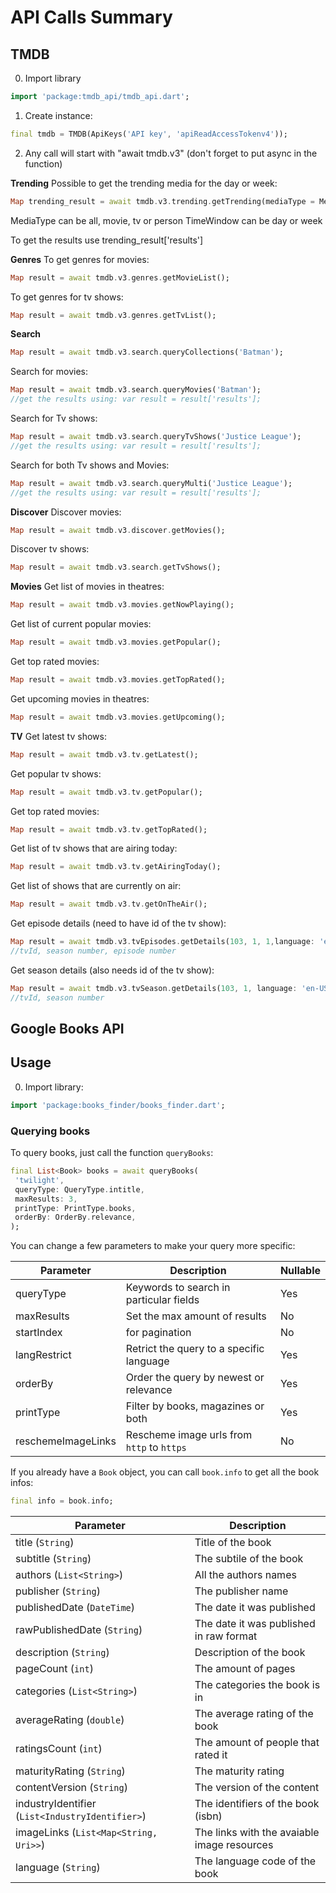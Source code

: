 # API Calls Summary

## TMDB
0. Import library
```dart
import 'package:tmdb_api/tmdb_api.dart';
```

1. Create instance: 
```dart
final tmdb = TMDB(ApiKeys('API key', 'apiReadAccessTokenv4'));
```
2. Any call will start with "await tmdb.v3" (don't forget to put async in the function)

**Trending**
Possible to get the trending media for the day or week:
```dart
Map trending_result = await tmdb.v3.trending.getTrending(mediaType = MediaType.all,timeWindow = TimeWindow.day);
```
MediaType can be all, movie, tv or person
TimeWindow can be day or week

To get the results use trending_result['results']

**Genres**
To get genres for movies: 
```dart
Map result = await tmdb.v3.genres.getMovieList();
```

To get genres for tv shows:
```dart
Map result = await tmdb.v3.genres.getTvList();
```

**Search**
```dart
Map result = await tmdb.v3.search.queryCollections('Batman');
```

Search for movies:
```dart
Map result = await tmdb.v3.search.queryMovies('Batman');
//get the results using: var result = result['results'];
```

Search for Tv shows:
```dart
Map result = await tmdb.v3.search.queryTvShows('Justice League');
//get the results using: var result = result['results'];
```

Search for both Tv shows and Movies:
```dart
Map result = await tmdb.v3.search.queryMulti('Justice League');
//get the results using: var result = result['results'];
```

**Discover**
Discover movies:
```dart
Map result = await tmdb.v3.discover.getMovies();
```

Discover tv shows:
```dart
Map result = await tmdb.v3.search.getTvShows();
```

**Movies**
Get list of movies in theatres:
```dart
Map result = await tmdb.v3.movies.getNowPlaying();
```

Get list of current popular movies:
```dart
Map result = await tmdb.v3.movies.getPopular();
```

Get top rated movies:
```dart
Map result = await tmdb.v3.movies.getTopRated();
```

Get upcoming movies in theatres:
```dart
Map result = await tmdb.v3.movies.getUpcoming();
```

**TV**
Get latest tv shows:
```dart
Map result = await tmdb.v3.tv.getLatest();
```

Get popular tv shows:
```dart
Map result = await tmdb.v3.tv.getPopular();
```

Get top rated movies:
```dart
Map result = await tmdb.v3.tv.getTopRated();
```

Get list of tv shows that are airing today:
```dart
Map result = await tmdb.v3.tv.getAiringToday();
```

Get list of shows that are currently on air:
```dart
Map result = await tmdb.v3.tv.getOnTheAir();
```

Get episode details (need to have id of the tv show):
```dart
Map result = await tmdb.v3.tvEpisodes.getDetails(103, 1, 1,language: 'en-US', appendToResponse: 'videos,images')
//tvId, season number, episode number
```

Get season details (also needs id of the tv show):
```dart
Map result = await tmdb.v3.tvSeason.getDetails(103, 1, language: 'en-US', appendToResponse: 'videos,images')
//tvId, season number
```

## Google Books API

## Usage

0. Import library:
```dart
import 'package:books_finder/books_finder.dart';
```

### Querying books

To query books, just call the function `queryBooks`:

```dart
final List<Book> books = await queryBooks(
 'twilight',
 queryType: QueryType.intitle,
 maxResults: 3,
 printType: PrintType.books,
 orderBy: OrderBy.relevance,
);
```

You can change a few parameters to make your query more specific:

| Parameter          | Description                                | Nullable |
| ------------------ | ------------------------------------------ | -------- |
| queryType          | Keywords to search in particular fields    | Yes      |
| maxResults         | Set the max amount of results              | No       |
| startIndex         | for pagination                             | No       |
| langRestrict       | Retrict the query to a specific language   | Yes      |
| orderBy            | Order the query by newest or relevance     | Yes      |
| printType          | Filter by books, magazines or both         | Yes      |
| reschemeImageLinks | Rescheme image urls from `http` to `https` | No       |

If you already have a `Book` object, you can call `book.info` to get all the book infos:

```dart
final info = book.info;
```

| Parameter                                       | Description                                 |
| ----------------------------------------------- | ------------------------------------------- |
| title (`String`)                                | Title of the book                           |
| subtitle (`String`)                             | The subtile of the book                     |
| authors (`List<String>`)                        | All the authors names                       |
| publisher (`String`)                            | The publisher name                          |
| publishedDate (`DateTime`)                      | The date it was published                   |
| rawPublishedDate (`String`)                     | The date it was published in raw format     |
| description (`String`)                          | Description of the book                     |
| pageCount (`int`)                               | The amount of pages                         |
| categories (`List<String>`)                     | The categories the book is in               |
| averageRating (`double`)                        | The average rating of the book              |
| ratingsCount (`int`)                            | The amount of people that rated it          |
| maturityRating (`String`)                       | The maturity rating                         |
| contentVersion (`String`)                       | The version of the content                  |
| industryIdentifier (`List<IndustryIdentifier>`) | The identifiers of the book (isbn)          |
| imageLinks (`List<Map<String, Uri>>`)           | The links with the avaiable image resources |
| language (`String`)                             | The language code of the book               |




